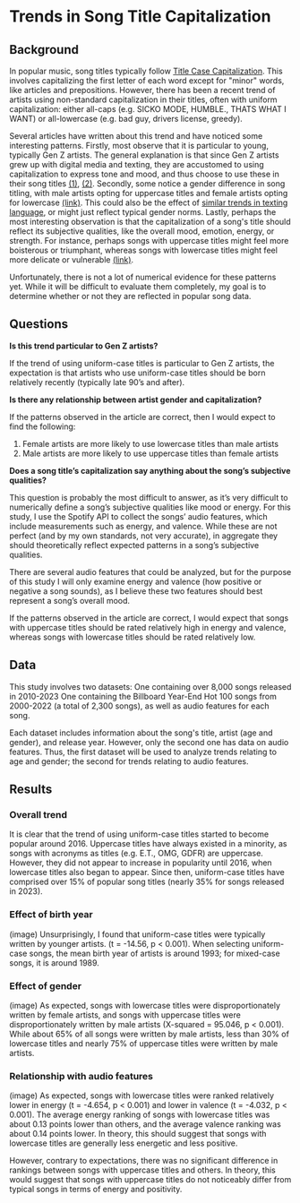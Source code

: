 # Trends in Song Title Capitalization
## Background
In popular music, song titles typically follow [Title Case Capitalization](https://apastyle.apa.org/style-grammar-guidelines/capitalization/title-case). This involves capitalizing the first letter of each word except for "minor" words, like articles and prepositions. However, there has been a recent trend of artists using non-standard capitalization in their titles, often with uniform capitalization: either all-caps (e.g. SICKO MODE, HUMBLE., THATS WHAT I WANT) or all-lowercase (e.g. bad guy, drivers license, greedy). 

Several articles have written about this trend and have noticed some interesting patterns. Firstly, most observe that it is particular to young, typically Gen Z artists. The general explanation is that since Gen Z artists grew up with digital media and texting, they are accustomed to using capitalization to express tone and mood, and thus choose to use these in their song titles [(1)](https://www.washingtonpost.com/entertainment/music/willow-olivia-rodrigo-billie-eilish-lowercase-letters/2021/10/08/1aecbb2a-2767-11ec-8d53-67cfb452aa60_story.html), [(2)](https://qz.com/quartzy/1690992/the-rise-of-the-all-caps-song). Secondly, some notice a gender difference in song titling, with male artists opting for uppercase titles and female artists opting for lowercase [(link)](https://www.vice.com/en/article/y3z45v/internet-lowercase-spelling-taylor-swift-charli-xcx). This could also be the effect of [similar trends in texting language](https://www.bustle.com/entertainment/men-text-women-lowercase-boy-dating), or might just reflect typical gender norms. Lastly, perhaps the most interesting observation is that the capitalization of a song's title should reflect its subjective qualities, like the overall mood, emotion, energy, or strength. For instance, perhaps songs with uppercase titles might feel more boisterous or triumphant, whereas songs with lowercase titles might feel more delicate or vulnerable [(link)](https://qz.com/quartzy/1690992/the-rise-of-the-all-caps-song).

Unfortunately, there is not a lot of numerical evidence for these patterns yet. While it will be difficult to evaluate them completely, my goal is to determine whether or not they are reflected in popular song data.
## Questions
**Is this trend particular to Gen Z artists?**

If the trend of using uniform-case titles is particular to Gen Z artists, the expectation is that artists who use uniform-case titles should be born relatively recently (typically late 90’s and after).

**Is there any relationship between artist gender and capitalization?**

If the patterns observed in the article are correct, then I would expect to find the following:
1. Female artists are more likely to use lowercase titles than male artists
2. Male artists are more likely to use uppercase titles than female artists

**Does a song title’s capitalization say anything about the song’s subjective qualities?**

This question is probably the most difficult to answer, as it’s very difficult to numerically define a song’s subjective qualities like mood or energy. For this study, I use the Spotify API to collect the songs’ audio features, which include measurements such as energy, and valence. While these are not perfect (and by my own standards, not very accurate), in aggregate they should theoretically reflect expected patterns in a song’s subjective qualities.

There are several audio features that could be analyzed, but for the purpose of this study I will only examine energy and valence (how positive or negative a song sounds), as I believe these two features should best represent a song’s overall mood.

If the patterns observed in the article are correct, I would expect that songs with uppercase titles should be rated relatively high in energy and valence, whereas songs with lowercase titles should be rated relatively low.
## Data
This study involves two datasets:
One containing over 8,000 songs released in 2010-2023
One containing the Billboard Year-End Hot 100 songs from 2000-2022 (a total of 2,300 songs), as well as audio features for each song.

Each dataset includes information about the song's title, artist (age and gender), and release year. However, only the second one has data on audio features. Thus, the first dataset will be used to analyze trends relating to age and gender; the second for trends relating to audio features.
## Results
### Overall trend
It is clear that the trend of using uniform-case titles started to become popular around 2016. Uppercase titles have always existed in a minority, as songs with acronyms as titles (e.g. E.T., OMG, GDFR) are uppercase. However, they did not appear to increase in popularity until 2016, when lowercase titles also began to appear. Since then, uniform-case titles have comprised over 15% of popular song titles (nearly 35% for songs released in 2023).
### Effect of birth year
(image)
Unsurprisingly, I found that uniform-case titles were typically written by younger artists. (t = -14.56, p < 0.001). When selecting uniform-case songs, the mean birth year of artists is around 1993; for mixed-case songs, it is around 1989.
### Effect of gender
(image)
As expected, songs with lowercase titles were disproportionately written by female artists, and songs with uppercase titles were disproportionately written by male artists (X-squared = 95.046, p < 0.001). While about 65% of all songs were written by male artists, less than 30% of lowercase titles and nearly 75% of uppercase titles were written by male artists.
### Relationship with audio features
(image)
As expected, songs with lowercase titles were ranked relatively lower in energy (t = -4.654, p < 0.001) and lower in valence (t = -4.032, p < 0.001). The average energy ranking of songs with lowercase titles was about 0.13 points lower than others, and the average valence ranking was about 0.14 points lower. In theory, this should suggest that songs with lowercase titles are generally less energetic and less positive.

However, contrary to expectations, there was no significant difference in rankings between songs with uppercase titles and others. In theory, this would suggest that songs with uppercase titles do not noticeably differ from typical songs in terms of energy and positivity.
